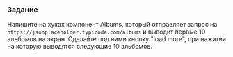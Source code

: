 ### Задание

Напишите на хуках компонент Albums, который отправляет
запрос на `https://jsonplaceholder.typicode.com/albums` 
и выводит первые 10 альбомов на экран. 
Сделайте под ними кнопку "load more", при нажатии 
на которую выводятся следующие 10 альбомов.
